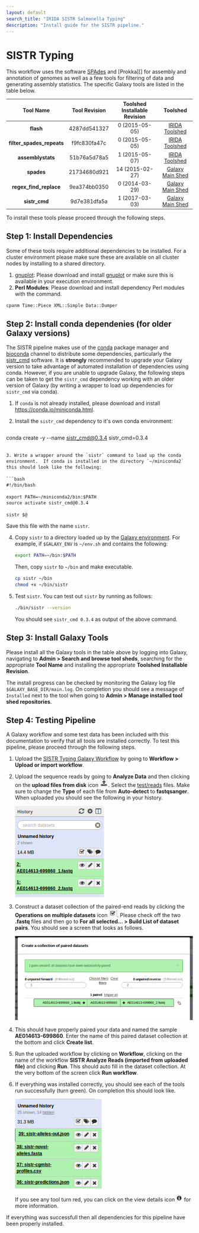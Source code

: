 ```yaml
---
layout: default
search_title: "IRIDA SISTR Salmonella Typing"
description: "Install guide for the SISTR pipeline."
---
```


SISTR Typing
============

This workflow uses the software [SPAdes][] and [Prokka][] for assembly and annotation of genomes as well as a few tools for filtering of data and generating assembly statistics.  The specific Galaxy tools are listed in the table below.

| Tool Name                 | Tool Revision | Toolshed Installable Revision | Toolshed             |
|:-------------------------:|:-------------:|:-----------------------------:|:--------------------:|
| **flash**                 | 4287dd541327  | 0 (2015-05-05)                | [IRIDA Toolshed][]   |
| **filter_spades_repeats** | f9fc830fa47c  | 0 (2015-05-05)                | [IRIDA Toolshed][]   |
| **assemblystats**         | 51b76a5d78a5  | 1 (2015-05-07)                | [IRIDA Toolshed][]   |
| **spades**                | 21734680d921  | 14 (2015-02-27)               | [Galaxy Main Shed][] |
| **regex_find_replace**    | 9ea374bb0350  | 0 (2014-03-29)                | [Galaxy Main Shed][] |
| **sistr_cmd**             | 9d7e381dfa5a  | 1 (2017-03-03)                | [Galaxy Main Shed][] |

To install these tools please proceed through the following steps.

## Step 1: Install Dependencies

Some of these tools require additional dependencies to be installed.  For a cluster environment please make sure these are available on all cluster nodes by installing to a shared directory.

1. [gnuplot][]: Please download and install [gnuplot][] or make sure this is available in your execution environment.
2. **Perl Modules**: Please download and install dependency Perl modules with the command.

```bash
cpanm Time::Piece XML::Simple Data::Dumper
```

## Step 2: Install conda dependenies (for older Galaxy versions)

The SISTR pipeline makes use of the [conda][] package manager and [bioconda][] channel to distribute some dependencies, particularly the [sistr_cmd][] software.  It is **strongly** recommended to upgrade your Galaxy version to take advantage of automated installation of dependencies using conda.  However, if you are unable to upgrade Galaxy, the following steps can be taken to get the `sistr_cmd` dependency working with an older version of Galaxy (by writing a wrapper to load up dependencies for `sistr_cmd` via conda).

1. If `conda` is not already installed, please download and install <https://conda.io/miniconda.html>.
2. Install the `sistr_cmd` dependency to it's own conda environment:

   ```bash
  conda create -y --name sistr_cmd@0.3.4 sistr_cmd=0.3.4 
   ```

3. Write a wrapper around the `sistr` command to load up the conda environment.  If conda is installed in the directory `~/miniconda2` this should look like the following:

   ```bash
   #!/bin/bash

   export PATH=~/miniconda2/bin:$PATH
   source activate sistr_cmd@0.3.4

   sistr $@
   ```

   Save this file with the name `sistr`.

4. Copy `sistr` to a directory loaded up by the [Galaxy environment](../../#galaxy-environment-setup).  For example, if `$GALAXY_ENV` is `~/env.sh` and contains the following:

   ```bash
   export PATH=~/bin:$PATH
   ```

   Then, copy `sistr` to `~/bin` and make executable.

   ```bash
   cp sistr ~/bin
   chmod +x ~/bin/sistr
   ```

5. Test `sistr`.  You can test out `sistr` by running as follows:

   ```bash
   ./bin/sistr --version
   ```

   You should see `sistr_cmd 0.3.4` as output of the above command.

## Step 3: Install Galaxy Tools

Please install all the Galaxy tools in the table above by logging into Galaxy, navigating to **Admin > Search and browse tool sheds**, searching for the appropriate **Tool Name** and installing the appropriate **Toolshed Installable Revision**.

The install progress can be checked by monitoring the Galaxy log file `$GALAXY_BASE_DIR/main.log`.  On completion you should see a message of `Installed` next to the tool when going to **Admin > Manage installed tool shed repositories**.

## Step 4: Testing Pipeline

A Galaxy workflow and some test data has been included with this documentation to verify that all tools are installed correctly.  To test this pipeline, please proceed through the following steps.

1. Upload the [SISTR Typing Galaxy Workflow][] by going to **Workflow > Upload or import workflow**.
2. Upload the sequence reads by going to **Analyze Data** and then clicking on the **upload files from disk** icon ![upload-icon][].  Select the [test/reads][] files.  Make sure to change the **Type** of each file from **Auto-detect** to **fastqsanger**.  When uploaded you should see the following in your history.

    ![upload-history][]

3. Construct a dataset collection of the paired-end reads by clicking the **Operations on multiple datasets** icon ![datasets-icon][].  Please check off the two **.fastq** files and then go to **For all selected... > Build List of dataset pairs**.  You should see a screen that looks as follows.

    ![dataset-pair-screen][]

4. This should have properly paired your data and named the sample **AE014613-699860**.  Enter the name of this paired dataset collection at the bottom and click **Create list**.
5. Run the uploaded workflow by clicking on **Workflow**, clicking on the name of the workflow **SISTR Analyze Reads (imported from uploaded file)** and clicking **Run**.  This should auto fill in the dataset collection.  At the very bottom of the screen click **Run workflow**.
6. If everything was installed correctly, you should see each of the tools run successfully (turn green).  On completion this should look like.

    ![workflow-success][]

    If you see any tool turn red, you can click on the view details icon ![view-details-icon][] for more information.

If everything was successfull then all dependencies for this pipeline have been properly installed.

[SPAdes]: http://bioinf.spbau.ru/spades
[Galaxy Main Shed]: http://toolshed.g2.bx.psu.edu/
[IRIDA Toolshed]: https://irida.corefacility.ca/galaxy-shed
[gnuplot]: http://www.gnuplot.info/
[SISTR Typing Galaxy Workflow]: ../test/sistr/sistr.ga
[upload-icon]: ../test/snvphyl/images/upload-icon.jpg
[test/reads]: ../test/sistr/reads
[upload-history]: ../test/sistr/images/upload-history.png
[datasets-icon]: ../test/snvphyl/images/datasets-icon.jpg
[dataset-pair-screen]: ../test/sistr/images/dataset-pair-screen.png
[workflow-success]: ../test/sistr/images/workflow-success.png
[view-details-icon]: ../test/snvphyl/images/view-details-icon.jpg
[conda]: https://conda.io/docs/intro.html
[bioconda]: https://bioconda.github.io/
[sistr_cmd]: https://github.com/peterk87/sistr_cmd
